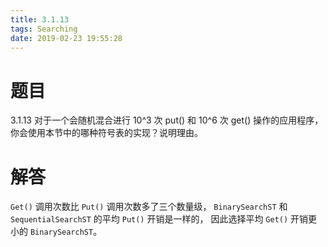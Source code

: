 ```yaml
---
title: 3.1.13
tags: Searching
date: 2019-02-23 19:55:28
---
```


# 题目

3.1.13
对于一个会随机混合进行 10^3 次 put() 和 10^6 次 get() 操作的应用程序，
你会使用本节中的哪种符号表的实现？说明理由。

# 解答

`Get()` 调用次数比 `Put()` 调用次数多了三个数量级，
`BinarySearchST` 和 `SequentialSearchST` 的平均 `Put()` 开销是一样的，
因此选择平均 `Get()` 开销更小的 `BinarySearchST`。

